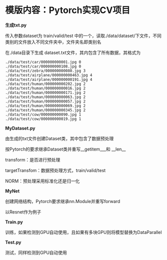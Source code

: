 # 模版内容：Pytorch实现CV项目

**生成txt.py**

传入参数dataset为 train/valid/test 中的一个，读取./data/dataset/下文件，不同类别的文件放入不同文件夹中，文件夹名即类别名

在./data目录下生成 dataset.txt文件，其内包含了所有数据，其格式为

```
./data/test/car/000000000001.jpg 0
./data/test/car/000000000108.jpg 0
./data/test/zebra/000000000080.jpg 3
./data/test/airplane/000000000463.jpg 4
./data/test/airplane/000000000191.jpg 4
./data/test/human/000000000202.jpg 2
./data/test/human/000000000016.jpg 2
./data/test/human/000000000171.jpg 2
./data/test/human/000000000063.jpg 2
./data/test/human/000000000057.jpg 2
./data/test/human/000000000069.jpg 2
./data/test/human/000000000345.jpg 2
./data/test/cow/000000000090.jpg 1
./data/test/cow/000000000019.jpg 1 
```



**MyDataset.py**

由生成的txt文件创建Dataset类，其中包含了数据预处理

按Pytorch的要求继承Dataset类并重写\__getitem\___和 \_\_len\_\_

transform：是否进行预处理

targetTransfom：数据预处理方式，train/valid/test

NORM：预处理采用标准化还是归一化



**MyNet**

创建网络结构，Pytorch要求继承nn.Module并重写forward

以Resnet作为例子



**Train.py**

训练，如果检测到GPU自动使用，且如果有多块GPU则将模型替换为DataParallel



**Test.py**

测试，同样检测到GPU自动使用